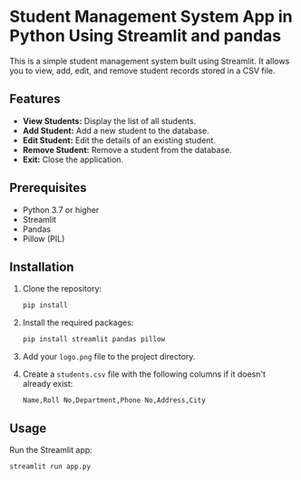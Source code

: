 # Student Management System App in Python Using Streamlit and pandas

This is a simple student management system built using Streamlit. It allows you to view, add, edit, and remove student records stored in a CSV file.

## Features

- **View Students:** Display the list of all students.
- **Add Student:** Add a new student to the database.
- **Edit Student:** Edit the details of an existing student.
- **Remove Student:** Remove a student from the database.
- **Exit:** Close the application.

## Prerequisites

- Python 3.7 or higher
- Streamlit
- Pandas
- Pillow (PIL)

## Installation

1. Clone the repository:

    ```sh
    pip install 
    ```

2. Install the required packages:

    ```sh
    pip install streamlit pandas pillow
    ```

3. Add your `logo.png` file to the project directory.

4. Create a `students.csv` file with the following columns if it doesn't already exist:

    ```csv
    Name,Roll No,Department,Phone No,Address,City
    ```

## Usage

Run the Streamlit app:

```sh
streamlit run app.py

